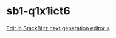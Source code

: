 # sb1-q1x1ict6

[Edit in StackBlitz next generation editor ⚡️](https://stackblitz.com/~/github.com/MdSponx/sb1-q1x1ict6)